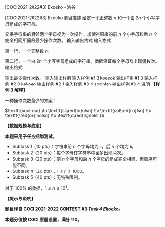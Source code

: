 



[COCI2021-2022#3] Ekoeko - 洛谷














[COCI2021-2022#3] Ekoeko
题目描述
给定一个正整数 $n$ 和一个由 $2n$ 个小写字母组成的字符串。

交换字符串的相邻两个字母视为一次操作。求使得原串的前 $n$ 个小字母和后 $n$ 个完全相同所需的最少操作次数。
输入输出格式
输入格式

第一行，一个正整数 $n$。

第二行，一个由 $2n$ 个小写字母组成的字符串。数据保证每个字母均出现偶数次。
输出格式

输出最少操作次数。
输入输出样例
输入样例 #1
3
koeeok
输出样例 #1
3
输入样例 #2
3
kekoeo
输出样例 #2
1
输入样例 #3
4
soolnlsn
输出样例 #3
4
说明
**【样例 3 解释】**

一种操作次数最少的方案：

$\texttt{soolnlsn} \to \texttt{so\red{lo}nlsn} \to \texttt{sol\red{no}lsn} \to \texttt{\red{os}lnolsn} \to \texttt{o\red{ls}nolsn}$

**【数据规模与约定】**

**本题采用子任务捆绑测试。**

- Subtask 1（10 pts）：字符串前 $n$ 个字母均为 $\texttt a$，后 $n$ 个均为 $\texttt b$。
- Subtask 2（20 pts）：每个字母在字符串中至多出现两次。
- Subtask 3（20 pts）：前 $n$ 个字母和后 $n$ 个字母的组成完全相同，但顺序可能不同。
- Subtask 4（20 pts）：$1 \le n \le 1000$。
- Subtask 5（40 pts）：无特殊限制。

对于 $100\%$ 的数据，$1 \le n \le 10^5$。

**【提示与说明】**

**题目译自 [COCI 2021-2022](https://hsin.hr/coci/) [CONTEST #3](https://hsin.hr/coci/contest3_tasks.pdf) _Task 4 Ekoeko_。**

**本题分值按 COCI 原题设置，满分 $110$。**






